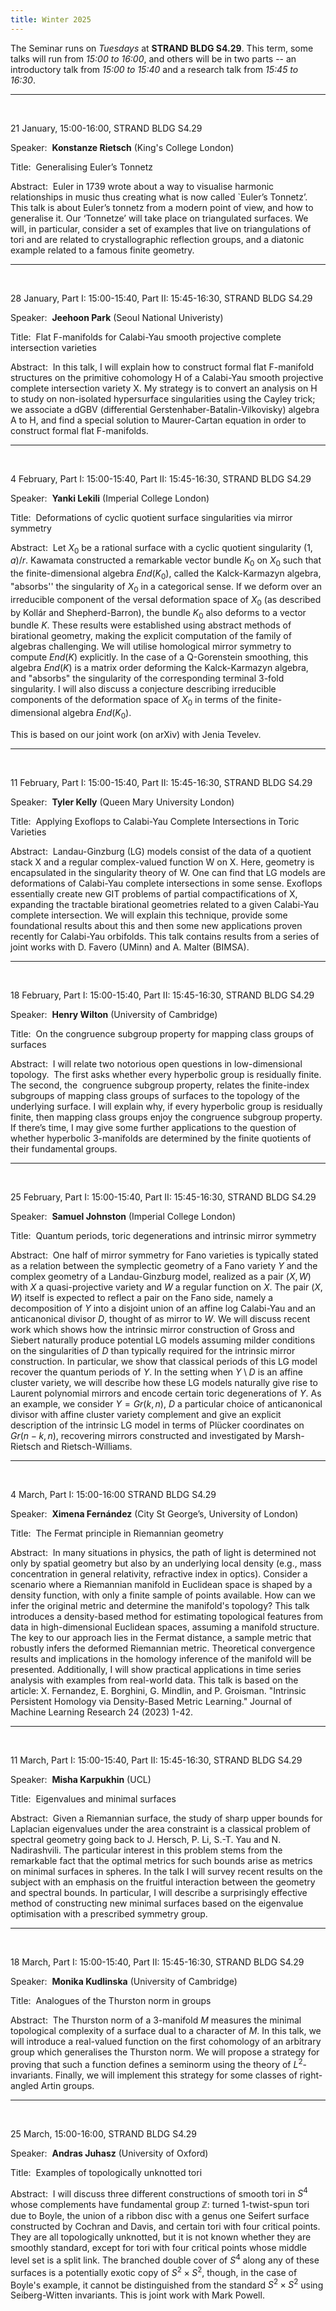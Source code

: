 ```yaml
---
title: Winter 2025
---
```



The Seminar runs on *Tuesdays* at **STRAND BLDG S4.29**. This term, some talks will run from *15:00 to 16:00*, and others will be in two parts -- an introductory talk from *15:00 to 15:40* and a research talk from *15:45 to 16:30*.



----------------------------------------------------------------
<br />

21 January, 15:00-16:00, STRAND BLDG S4.29

Speaker:&nbsp; **Konstanze Rietsch** (King's College London)

Title:&nbsp; Generalising Euler’s Tonnetz 

Abstract:&nbsp; Euler in 1739 wrote about a way to visualise harmonic relationships in music thus creating what is now called `Euler’s Tonnetz’. This talk is about Euler’s tonnetz from a modern point of view, and how to generalise it. Our ‘Tonnetze’ will take place on triangulated surfaces. We will, in particular, consider a set of examples that live on triangulations of tori and are related to crystallographic reflection groups, and a diatonic example related to a famous finite geometry.

---------------------------------------------------------
<br />

28 January, Part I: 15:00-15:40, Part II: 15:45-16:30, STRAND BLDG S4.29

Speaker:&nbsp; **Jeehoon Park** (Seoul National Univeristy)

Title:&nbsp; Flat F-manifolds for Calabi-Yau smooth projective complete intersection varieties
 


Abstract:&nbsp; In this talk, I will explain how to construct formal flat F-manifold structures on the primitive cohomology H of a Calabi-Yau smooth projective complete intersection variety X. My strategy is to convert an analysis on H to study on non-isolated hypersurface singularities using the Cayley trick; we associate a dGBV (differential Gerstenhaber-Batalin-Vilkovisky) algebra A to H, and find a special solution to Maurer-Cartan equation in order to construct formal flat F-manifolds.

---------------------------------------------------------
<br />


4 February, Part I: 15:00-15:40, Part II: 15:45-16:30, STRAND BLDG S4.29

Speaker:&nbsp; **Yanki Lekili** (Imperial College London)

Title:&nbsp; Deformations of cyclic quotient surface singularities via mirror symmetry




Abstract:&nbsp; Let $X_0$ be a rational surface with a cyclic quotient singularity $(1,a)/r$.  Kawamata constructed a remarkable vector bundle $K_0$ on $X_0$ such that the finite-dimensional algebra $End(K_0)$, called the Kalck-Karmazyn algebra, "absorbs'' the singularity of $X_0$ in a categorical sense.  If we deform over an irreducible component of the versal deformation space of $X_0$ (as described by Kollár and Shepherd-Barron), the bundle $K_0$ also deforms to a vector bundle $K$. These results were established using abstract methods of birational geometry, making the explicit computation of the family of algebras challenging. We will utilise homological mirror symmetry to compute $End(K)$ explicitly. In the case of a Q-Gorenstein smoothing, this algebra $End(K)$ is a matrix order deforming the Kalck-Karmazyn algebra, and "absorbs" the singularity of the corresponding terminal 3-fold singularity. I will also discuss a conjecture describing irreducible components of the deformation space of $X_0$ in terms of the finite-dimensional algebra $End(K_0)$.

This is based on our joint work (on arXiv) with Jenia Tevelev.

---------------------------------------------------------
<br />


11 February, Part I: 15:00-15:40, Part II: 15:45-16:30, STRAND BLDG S4.29

Speaker:&nbsp; **Tyler Kelly** (Queen Mary University London)

Title:&nbsp; Applying Exoflops to Calabi-Yau Complete Intersections in Toric Varieties

 



Abstract:&nbsp; Landau-Ginzburg (LG) models consist of the data of a quotient stack X and a regular complex-valued function W on X. Here, geometry is encapsulated in the singularity theory of W. One can find that LG models are deformations of Calabi-Yau complete intersections in some sense. Exoflops essentially create new GIT problems of partial compactifications of X, expanding the tractable birational geometries related to a given Calabi-Yau complete intersection. We will explain this technique, provide some foundational results about this and then some new applications proven recently for Calabi-Yau orbifolds. This talk contains results from a series of joint works with D. Favero (UMinn) and A. Malter (BIMSA).

---------------------------------------------------------
<br />

18 February, Part I: 15:00-15:40, Part II: 15:45-16:30, STRAND BLDG S4.29

Speaker:&nbsp; **Henry Wilton** (University of Cambridge)

Title:&nbsp; On the congruence subgroup property for mapping class groups of surfaces 

Abstract:&nbsp; I will relate two notorious open questions in low-dimensional topology.  The first asks whether every hyperbolic group is residually finite. The second, the  congruence subgroup property, relates the finite-index subgroups of mapping class groups of surfaces to the topology of the underlying surface. I will explain why, if every hyperbolic group is residually finite, then mapping class groups enjoy the congruence subgroup property. If there’s time, I may give some further applications to the question of whether hyperbolic 3-manifolds are determined by the finite quotients of their fundamental groups.

---------------------------------------------------------
<br />

25 February, Part I: 15:00-15:40, Part II: 15:45-16:30, STRAND BLDG S4.29

Speaker:&nbsp; **Samuel Johnston** (Imperial College London)

Title:&nbsp; Quantum periods, toric degenerations and intrinsic mirror symmetry

Abstract:&nbsp; One half of mirror symmetry for Fano varieties is typically stated as a relation between the symplectic geometry of a Fano variety $Y$ and the complex geometry of a Landau-Ginzburg model, realized as a pair $(X,W)$ with $X$ a quasi-projective variety and $W$ a regular function on $X$. The pair $(X,W)$ itself is expected to reflect a pair on the Fano side, namely a decomposition of $Y$ into a disjoint union of an affine log Calabi-Yau and an anticanonical divisor $D$, thought of as mirror to $W$. We will discuss recent work which shows how the intrinsic mirror construction of Gross and Siebert naturally produce potential LG models assuming milder conditions on the singularities of $D$ than typically required for the intrinsic mirror construction. In particular, we show that classical periods of this LG model recover the quantum periods of $Y$. In the setting when $Y\setminus D$ is an affine cluster variety, we will describe how these LG models naturally give rise to Laurent polynomial mirrors and encode certain toric degenerations of $Y$. As an example, we consider $Y = Gr(k,n)$, $D$ a particular choice of anticanonical divisor with affine cluster variety complement and give an explicit description of the intrinsic LG model in terms of Plücker coordinates on $Gr(n-k,n)$, recovering mirrors constructed and investigated by Marsh-Rietsch and Rietsch-Williams. 

---------------------------------------------------------
<br />

4 March, Part I: 15:00-16:00 STRAND BLDG S4.29

Speaker:&nbsp; **Ximena Fernández** (City St George’s, University of London)

Title:&nbsp;  The Fermat principle in Riemannian geometry

Abstract:&nbsp; In many situations in physics, the path of light is determined not only by spatial geometry but also by an underlying local density (e.g., mass concentration in general relativity, refractive index in optics). Consider a scenario where a Riemannian manifold in Euclidean space is shaped by a density function, with only a finite sample of points available. How can we infer the original metric and determine the manifold's topology? This talk introduces a density-based method for estimating topological features from data in high-dimensional Euclidean spaces, assuming a manifold structure. The key to our approach lies in the Fermat distance, a sample metric that robustly infers the deformed Riemannian metric. Theoretical convergence results and implications in the homology inference of the manifold will be presented. Additionally, I will show practical applications in time series analysis with examples from real-world data. This talk is based on the article: X. Fernandez, E. Borghini, G. Mindlin, and P. Groisman. "Intrinsic Persistent Homology via Density-Based Metric Learning." Journal of Machine Learning Research 24 (2023) 1-42. 

---------------------------------------------------------
<br />

11 March, Part I: 15:00-15:40, Part II: 15:45-16:30, STRAND BLDG S4.29

Speaker:&nbsp; **Misha Karpukhin** (UCL)

Title:&nbsp; Eigenvalues and minimal surfaces

Abstract:&nbsp; Given a Riemannian surface, the study of sharp upper bounds for Laplacian eigenvalues under the area constraint is a classical problem of spectral geometry going back to J. Hersch, P. Li, S.-T. Yau and N. Nadirashvili. The particular interest in this problem stems from the remarkable fact that the optimal metrics for such bounds arise as metrics on minimal surfaces in spheres. In the talk I will survey recent results on the subject with an emphasis on the fruitful interaction between the geometry and spectral bounds. In particular, I will describe a surprisingly effective method of constructing new minimal surfaces based on the eigenvalue optimisation with a prescribed symmetry group. 

---------------------------------------------------------
<br />

18 March, Part I: 15:00-15:40, Part II: 15:45-16:30, STRAND BLDG S4.29

Speaker:&nbsp; **Monika Kudlinska** (University of Cambridge)

Title:&nbsp; Analogues of the Thurston norm in groups

Abstract:&nbsp; The Thurston norm of a 3-manifold $M$ measures the minimal topological complexity of a surface dual to a character of $M$. In this talk, we will introduce a real-valued function on the first cohomology of an arbitrary group which generalises the Thurston norm. We will propose a strategy for proving that such a function defines a seminorm using the theory of $L^2$-invariants. Finally, we will implement this strategy for some classes of right-angled Artin groups.

---------------------------------------------------------
<br />

25 March, 15:00-16:00, STRAND BLDG S4.29

Speaker:&nbsp; **Andras Juhasz** (University of Oxford)

Title:&nbsp; Examples of topologically unknotted tori

Abstract:&nbsp; I will discuss three different constructions of smooth tori in $S^4$ whose complements have fundamental group $\mathbb{Z}$: turned 1-twist-spun tori due to Boyle, the union of a ribbon disc with a genus one Seifert surface constructed by Cochran and Davis, and certain tori with four critical points. They are all topologically unknotted, but it is not known whether they are smoothly standard, except for tori with four critical points whose middle level set is a split link. The branched double cover of $S^4$ along any of these surfaces is a potentially exotic copy of $S^2 \times S^2$, though, in the case of Boyle's example, it cannot be distinguished from the standard $S^2 \times S^2$ using Seiberg-Witten invariants. This is joint work with Mark Powell.


